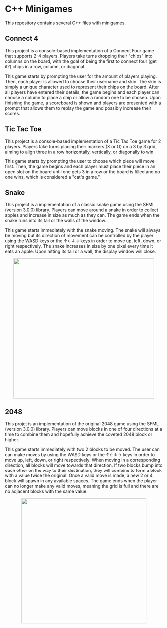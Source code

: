 # C++ Minigames
This repository contains several C++ files with minigames.

## Connect 4
This project is a console-based implementation of a Connect Four game that supports 2-4 players. Players take turns dropping their "chips" into columns on the board, with the goal of being the first to connect four (get it?) chips in a row, column, or diagonal.

This game starts by prompting the user for the amount of players playing. Then, each player is allowed to choose their username and skin. The skin is simply a unique character used to represent their chips on the board. After all players have entered their details, the game begins and each player can choose a column to place a chip or allow a random one to be chosen. Upon finishing the game, a scoreboard is shown and players are presented with a prompt that allows them to replay the game and possibly increase their scores.


## Tic Tac Toe
This project is a console-based implementation of a Tic Tac Toe game for 2 players. Players take turns placing their markers (X or O) on a 3 by 3 grid, aiming to align three in a row horizontally, vertically, or diagonally to win.

This game starts by prompting the user to choose which piece will move first. Then, the game begins and each player must place their piece in an open slot on the board until one gets 3 in a row or the board is filled and no one wins, which is considered a "cat's game."


## Snake
This project is a implementation of a classic snake game using the SFML (version 3.0.0) library. Players can move around a snake in order to collect apples and increase in size as much as they can. The game ends when the snake runs into its tail or the walls of the window.

This game starts immediately with the snake moving. The snake will always be moving but its direction of movement can be controlled by the player using the WASD keys or the ↑←↓→ keys in order to move up, left, down, or right respectively. The snake increases in size by one pixel every time it eats an apple. Upon hitting its tail or a wall, the display window will close.
<p align="center">
  <img src="https://github.com/user-attachments/assets/ea6d5279-a1a7-449f-86b5-c75770f765ac" width="450" />
</p>


## 2048
This projet is an implementation of the original 2048 game using the SFML (version 3.0.0) library. Players can move blocks in one of four directions at a time to combine them and hopefully achieve the coveted 2048 block or higher.

This game starts immediately with two 2 blocks to be moved. The user can can make moves by using the WASD keys or the ↑←↓→ keys in order to move up, left, down, or right respectively. When moving in a corresponding direction, all blocks will move towards that direction. If two blocks bump into each other on the way to their destination, they will combine to form a block with a value twice the original. Once a valid move is made, a new 2 or 4 block will spawn in any available spaces. The game ends when the player can no longer make any valid moves, meaning the grid is full and there are no adjacent blocks with the same value.

<p align="center">
  <img src="https://github.com/user-attachments/assets/a7fa4ea5-5c33-4fc1-9678-1901f6a20ebe" width="400" />
</p>
